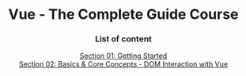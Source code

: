 <div align="center">
  <h1>Vue - The Complete Guide Course</h1>
</div>

<div align="center">
  <h3>List of content</h3>
  <a href="https://github.com/algorodev/Vue-The-Complete-Guide/blob/master/getting-started">Section 01: Getting Started</a>
  <br>
  <a href="https://github.com/algorodev/Vue-The-Complete-Guide/blob/master/basic-&-core-concepts">Section 02: Basics & Core Concepts - DOM Interaction with Vue</a>
</div>
